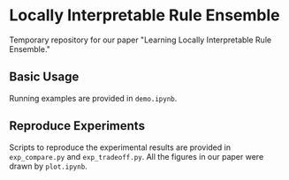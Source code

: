 # Locally Interpretable Rule Ensemble
Temporary repository for our paper "Learning Locally Interpretable Rule Ensemble."

## Basic Usage
Running examples are provided in ``demo.ipynb``.

## Reproduce Experiments
Scripts to reproduce the experimental results are provided in ``exp_compare.py`` and ``exp_tradeoff.py``.
All the figures in our paper were drawn by ``plot.ipynb``.

